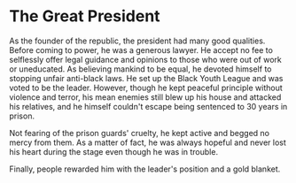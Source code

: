 # The Great President

As the founder of the republic, the president had many good qualities. Before coming to power, he was a generous lawyer. He accept no fee to selflessly offer legal guidance and opinions to those who were out of work or uneducated. As believing mankind to be equal, he devoted himself to stopping unfair anti-black laws. He set up the Black Youth League and was voted to be the leader. However, though he kept peaceful principle without violence and terror, his mean enemies still blew up his house and attacked his relatives, and he himself couldn't escape being sentenced to 30 years in prison.

Not fearing of the prison guards' cruelty, he kept active and begged no mercy from them. As a matter of fact, he was always hopeful and never lost his heart during the stage even though he was in trouble.

Finally, people rewarded him with the leader's position and a gold blanket.